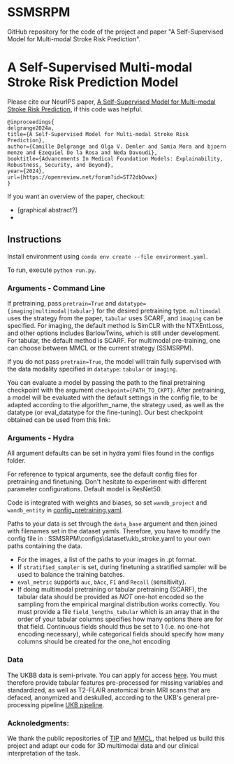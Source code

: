 # SSMSRPM
GitHub repository for the code of the project and paper "A Self-Supervised Model for Multi-modal Stroke Risk Prediction". 
# A Self-Supervised Multi-modal Stroke Risk Prediction Model

Please cite our NeurIPS paper, [A Self-Supervised Model for Multi-modal Stroke Risk Prediction](link), if this code was helpful.

```
@inproceedings{
delgrange2024a,
title={A Self-Supervised Model for Multi-modal Stroke Risk Prediction},
author={Camille Delgrange and Olga V. Demler and Samia Mora and bjoern menze and Ezequiel De la Rosa and Neda Davoudi},
booktitle={Advancements In Medical Foundation Models: Explainability, Robustness, Security, and Beyond},
year={2024},
url={https://openreview.net/forum?id=ST72dbOvwx}
}
```

If you want an overview of the paper, checkout:
- [graphical abstract?]
- 


## Instructions

Install environment using `conda env create --file environment.yaml`. 

To run, execute `python run.py`.

### Arguments - Command Line

If pretraining, pass `pretrain=True` and `datatype={imaging|multimodal|tabular}` for the desired pretraining type. `multimodal` uses the strategy from the paper, `tabular` uses SCARF, and `imaging` can be specified. For imaging, the default method is SimCLR with the NTXEntLoss, and other options includes BarlowTwins, which is still under development. For tabular, the default method is SCARF. For multimodal pre-training, one can choose between MMCL or the current strategy (SSMSRPM). 

If you do not pass `pretrain=True`, the model will train fully supervised with the data modality specified in `datatype`: `tabular` or `imaging`.

You can evaluate a model by passing the path to the final pretraining checkpoint with the argument `checkpoint={PATH_TO_CKPT}`. After pretraining, a model will be evaluated with the default settings in the config file, to be adapted according to the algorithm_name, the strategy used, as well as the datatype (or eval_datatype for the fine-tuning). Our best checkpoint obtained can be used from this link: 

### Arguments - Hydra

All argument defaults can be set in hydra yaml files found in the configs folder.

For reference to typical arguments, see the default config files for pretraining and finetuning. Don't hesitate to experiment with different parameter configurations. Default model is ResNet50.

Code is integrated with weights and biases, so set `wandb_project` and `wandb_entity` in [config_pretraining.yaml](configs/config_pretraining.yaml).

Paths to your data is set through the `data_base` argument and then joined with filenames set in the dataset yamls. Therefore, you have to modify the config file in : SSMSRPM\configs\dataset\ukb_stroke.yaml to your own paths containing the data.

- For the images, a list of the paths to your images in .pt format.
- If `stratified_sampler` is set, during finetuning a stratified sampler will be used to balance the training batches.
- `eval_metric` supports `auc`, `bAcc`, `F1` and `Recall` (sensitivity).
- If doing multimodal pretraining or tabular pretraining (SCARF), the tabular data should be provided as *NOT* one-hot encoded so the sampling from the empirical marginal distribution works correctly. You must provide a file `field_lengths_tabular` which is an array that in the order of your tabular columns specifies how many options there are for that field. Continuous fields should thus be set to 1 (i.e. no one-hot encoding necessary), while categorical fields should specify how many columns should be created for the one_hot encoding  

### Data

The UKBB data is semi-private. You can apply for access [here](https://www.ukbiobank.ac.uk/enable-your-research/apply-for-access).
You must therefore provide tabular features pre-processed for missing variables and standardized, as well as T2-FLAIR anatomical brain MRI scans that are defaced, anonymized and deskulled, according to the UKB's general pre-processing pipeline [UKB pipeline](https://www.fmrib.ox.ac.uk/ukbiobank/fbp/). 

### Acknoledgments:

We thank the public repositories of [TIP](https://github.com/siyi-wind/TIP/tree/main) and [MMCL](https://github.com/paulhager/MMCL-Tabular-Imaging/tree/65070559e0a59944c4c78c667fc6372e8828520e), that helped us build this project and adapt our code for 3D multimodal data and our clinical interpretation of the task. 
